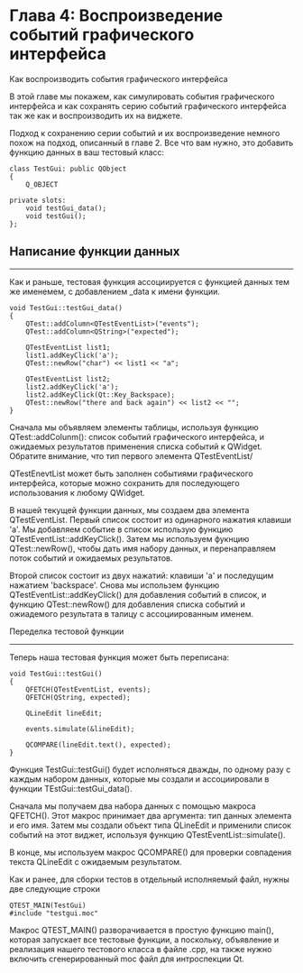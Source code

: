 # Глава 4: Воспроизведение событий графического интерфейса

Как воспроизводить события графического интерфейса

В этой главе мы покажем, как симулировать события графического интерфейса и как сохранять серию событий графического интерфейса так же как и воспроизводить их на виджете.

Подход к сохранению серии событий и их воспроизведение немного похож на подход, описанный в главе 2. Все что вам нужно, это добавить функцию данных в ваш тестовый класс:

~~~
class TestGui: public QObject
{
    Q_OBJECT

private slots:
    void testGui_data();
    void testGui();
};
~~~

## Написание функции данных
***

Как и раньше, тестовая функция ассоциируется с функцией данных тем же именемем, с добавлением _data к имени функции.

~~~
void TestGui::testGui_data()
{
    QTest::addColumn<QTestEventList>("events");
    QTest::addColumn<QString>("expected");

    QTestEventList list1;
    list1.addKeyClick('a');
    QTest::newRow("char") << list1 << "a";

    QTestEventList list2;
    list2.addKeyClick('a');
    list2.addKeyClick(Qt::Key_Backspace);
    QTest::newRow("there and back again") << list2 << "";
}
~~~

Сначала мы объявляем элементы таблицы, используя функцию QTest::addColunm(): список событий графического интерфейса, и ожидаемых результатов применения списка событий к QWidget. Обратите внимание, что тип первого элемента QTestEventList/

QTestEnevtList может быть заполнен событиями графического интерфейса, которые можно сохранить для последующего использования к любому QWidget.

В нашей текущей функции данных, мы создаем два элемента QTestEventList. Первый список состоит из одинарного нажатия клавиши 'a'. Мы добавляем событие в список использую функцию QTestEventList::addKeyClick(). Затем мы используем фукнцию QTest::newRow(), чтобы дать имя набору данных, и перенаправляем поток событий и ожидаемых результатов.

Второй список состоит из двух нажатий: клавиши 'a' и последущим нажатием 'backspace'. Снова мы использем функцию QTestEventList::addKeyClick() для добавления событий в список, и функцию QTest::newRow() для добавления списка событий и ожиадемого результата в талицу с ассоциированным именем.

Переделка тестовой функции
***

Теперь наша тестовая функция может быть переписана:

~~~
void TestGui::testGui()
{
    QFETCH(QTestEventList, events);
    QFETCH(QString, expected);

    QLineEdit lineEdit;

    events.simulate(&lineEdit);

    QCOMPARE(lineEdit.text(), expected);
}
~~~

Функция TestGui::testGui() будет исполняться дважды, по одному разу с каждым набором данных, которые мы создали и ассоциировали в функции TEstGui::testGui_data().

Сначала мы получаем два набора данных с помощью макроса QFETCH(). Этот макрос принимает два аргумента: тип данных элемента и его имя. Затем мы создали объект типа QLineEdit и применили список событий на этот виджет, используя функцию QTestEventList::simulate(). 

В конце, мы используем макрос QCOMPARE() для проверки совпадения текста QLineEdit с ожидаемым результатом.

Как и ранее, для сборки тестов в отдельный исполняемый файл, нужны две следующие строки

~~~
QTEST_MAIN(TestGui)
#include "testgui.moc"
~~~

Макрос QTEST_MAIN() разворачивается в простую функцию main(), которая запускает все тестовые функции, а поскольку, объявление и реализация нашего тестового класса в файле .cpp, на также нужно включить сгенерированный moc файл для интроспекции Qt.


